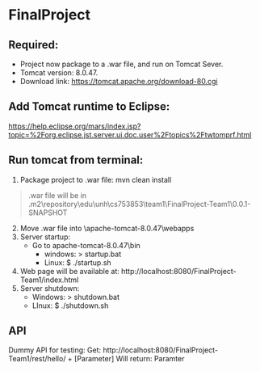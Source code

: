 # FinalProject

## Required:
- Project now package to a .war file, and run on Tomcat Sever.
- Tomcat version: 8.0.47.
- Download link: https://tomcat.apache.org/download-80.cgi

## Add Tomcat runtime to Eclipse:
https://help.eclipse.org/mars/index.jsp?topic=%2Forg.eclipse.jst.server.ui.doc.user%2Ftopics%2Ftwtomprf.html


## Run tomcat from terminal:
1. Package project to .war file: mvn clean install    
> .war file will be in \.m2\repository\edu\unh\cs753853\team1\FinalProject-Team1\0.0.1-SNAPSHOT
2. Move .war file into \apache-tomcat-8.0.47\webapps
3. Server startup:
	- Go to apache-tomcat-8.0.47\bin
        - windows: 	> startup.bat
        - Linux:	$ ./startup.sh
4. Web page will be available at: http://localhost:8080/FinalProject-Team1/index.html
5. Server shutdown:
	- Windows:	        > shutdown.bat
	- LInux:		$ ./shutdown.sh
	
	
## API
Dummy API for testing:
Get: http://localhost:8080/FinalProject-Team1/rest/hello/ + [Parameter]
Will return: Paramter
